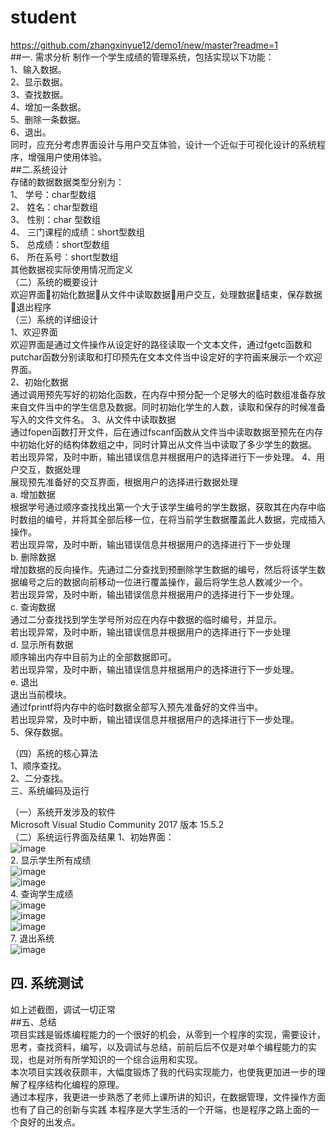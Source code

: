 # student
https://github.com/zhangxinyue12/demo1/new/master?readme=1  
##一. 需求分析
制作一个学生成绩的管理系统，包括实现以下功能：  
1、输入数据。  
2、显示数据。  
3、查找数据。  
4、增加一条数据。  
5、删除一条数据。  
6、退出。  
同时，应充分考虑界面设计与用户交互体验，设计一个近似于可视化设计的系统程序，增强用户使用体验。  
##二.系统设计  
存储的数据数据类型分别为：   
1、	学号：char型数组  
2、	姓名：char型数组  
3、	性别：char 型数组  
4、	三门课程的成绩：short型数组  
5、	总成绩：short型数组  
6、	所在系号：short型数组  
其他数据视实际使用情况而定义  
（二）系统的概要设计  
	欢迎界面初始化数据从文件中读取数据用户交互，处理数据结束，保存数据退出程序  
（三）系统的详细设计  
	1、欢迎界面  
		欢迎界面是通过文件操作从设定好的路径读取一个文本文件，通过fgetc函数和putchar函数分别读取和打印预先在文本文件当中设定好的字符画来展示一个欢迎界面。  
	2、初始化数据  
		通过调用预先写好的初始化函数，在内存中预分配一个足够大的临时数组准备存放来自文件当中的学生信息及数据。同时初始化学生的人数，读取和保存的时候准备写入的文件文件名。
	3、从文件中读取数据  
		通过fopen函数打开文件，后在通过fscanf函数从文件当中读取数据至预先在内存中初始化好的结构体数组之中，同时计算出从文件当中读取了多少学生的数据。   
		若出现异常，及时中断，输出错误信息并根据用户的选择进行下一步处理。
	4、用户交互，数据处理  
		展现预先准备好的交互界面，根据用户的选择进行数据处理  
a.	增加数据    
根据学号通过顺序查找找出第一个大于该学生编号的学生数据，获取其在内存中临时数组的编号，并将其全部后移一位，在将当前学生数据覆盖此人数据，完成插入操作。  
若出现异常，及时中断，输出错误信息并根据用户的选择进行下一步处理    
b.	删除数据    
增加数据的反向操作。先通过二分查找到预删除学生数据的编号，然后将该学生数据编号之后的数据向前移动一位进行覆盖操作，最后将学生总人数减少一个。  
若出现异常，及时中断，输出错误信息并根据用户的选择进行下一步处理。  
c.	查询数据  
通过二分查找找到学生学号所对应在内存中数据的临时编号，并显示。  
若出现异常，及时中断，输出错误信息并根据用户的选择进行下一步处理  
d.	显示所有数据  
顺序输出内存中目前为止的全部数据即可。  
若出现异常，及时中断，输出错误信息并根据用户的选择进行下一步处理。  
e.	退出   
退出当前模块。  
		通过fprintf将内存中的临时数据全部写入预先准备好的文件当中。  
	若出现异常，及时中断，输出错误信息并根据用户的选择进行下一步处理。  
  5、保存数据。  

（四）系统的核心算法  
	1、顺序查找。  
	2、二分查找。  
三、系统编码及运行  

（一）系统开发涉及的软件  
	Microsoft Visual Studio Community 2017 版本 15.5.2   
（二）系统运行界面及结果
1、初始界面：   
![image](https://github.com/zhangxinyue12/student/raw/master/a.png)     	
2. 显示学生所有成绩    
![image](https://github.com/2678344415/zhangxinyue12/raw/master/b.png)       
![image](https://github.com/2678344415/zhangxinyue12/raw/master/c.png)     
4. 查询学生成绩  
![image](https://github.com/2678344415/zhangxinyue12/raw/master/d.png)       
![image](https://github.com/2678344415/zhangxinyue12/raw/master/e.png)       
![image](https://github.com/2678344415/zhangxinyue12/raw/master/f.png)   
7. 退出系统      
![image](https://github.com/2678344415/zhangxinyue12/raw/master/g.png)   


## 四. 系统测试  
如上述截图，调试一切正常  
##五、总结  
	项目实践是锻炼编程能力的一个很好的机会，从零到一个程序的实现，需要设计，思考，查找资料，编写，以及调试与总结，前前后后不仅是对单个编程能力的实现，也是对所有所学知识的一个综合运用和实现。  
	本次项目实践收获颇丰，大幅度锻炼了我的代码实现能力，也使我更加进一步的理解了程序结构化编程的原理。  
	通过本程序，我更进一步熟悉了老师上课所讲的知识，在数据管理，文件操作方面也有了自己的创新与实践    本程序是大学生活的一个开端，也是程序之路上面的一个良好的出发点。  


	

